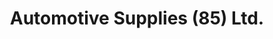 ---
title: "Automotive Supplies (85) Ltd."
url: /mount-pearl/automotive-supplies-85-ltd/
shop: Autoteile
---